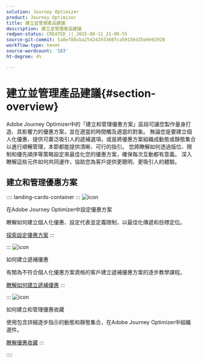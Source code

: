 ```yaml
---
solution: Journey Optimizer
product: Journey Optimizer
title: 建立並管理產品建議
description: 建立並管理產品建議
redpen-status: CREATED_||_2025-08-11_21-00-55
source-git-commit: 5a8ef88cba254241933607ca59156d35e0e92926
workflow-type: tm+mt
source-wordcount: '183'
ht-degree: 4%

---
```



# 建立並管理產品建議{#section-overview}

Adobe Journey Optimizer中的「建立和管理優惠方案」區段可讓您製作量身打造、具影響力的優惠方案，並在適當的時間觸及適當的對象。 無論您是要建立個人化優惠、提供可廣泛吸引人的遞補選項，或是將優惠方案組織成動態或靜態集合以進行順暢管理，本節都能提供清晰、可行的指引。 您將瞭解如何透過版位、限制和優先順序等策略設定來最佳化您的優惠方案，確保每次互動都有意義。 深入瞭解這些元件如何共同運作，協助您為客戶提供更聰明、更吸引人的體驗。

## 建立和管理優惠方案

:::: landing-cards-container
:::
![icon](https://cdn.experienceleague.adobe.com/icons/gear.svg?lang=zh-Hant)

在Adobe Journey Optimizer中設定優惠方案

瞭解如何建立個人化優惠、設定代表並定義限制，以最佳化傳遞和目標定位。

[探索設定優惠方案](configure-offers-landing-page.md)
:::

:::
![icon](https://cdn.experienceleague.adobe.com/icons/circle-play.svg?lang=zh-Hant)

如何建立遞補優惠

有關為不符合個人化優惠方案資格的客戶建立遞補優惠方案的逐步教學課程。

[瞭解如何建立遞補優惠](../using/offers/offer-library/creating-fallback-offers.md)
:::

:::
![icon](https://cdn.experienceleague.adobe.com/icons/list-check.svg?lang=zh-Hant)

如何建立和管理優惠收藏

使用包含詳細逐步指示的動態和靜態集合，在Adobe Journey Optimizer中組織選件。

[瞭解優惠收藏](../using/offers/offer-library/creating-collections.md)
:::

::::
